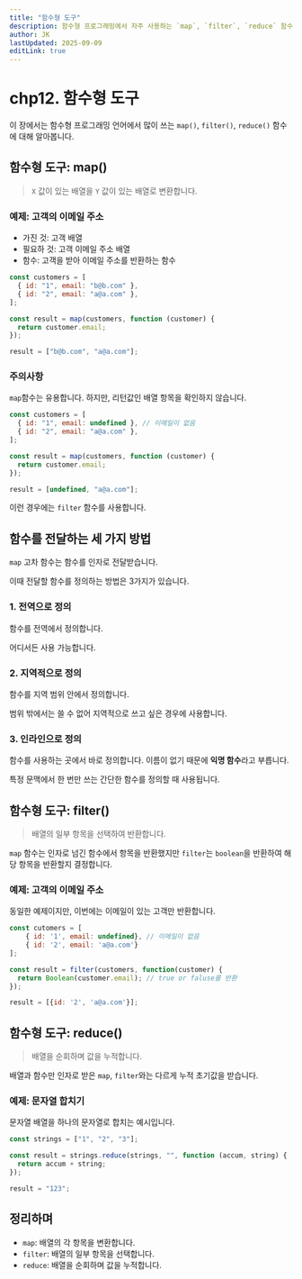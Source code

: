 ```yaml
---
title: "함수형 도구"
description: 함수형 프로그래밍에서 자주 사용하는 `map`, `filter`, `reduce` 함수형 도구에 대해 알아봅니다.
author: JK
lastUpdated: 2025-09-09
editLink: true
---
```


# chp12. 함수형 도구

이 장에서는 함수형 프로그래밍 언어에서 많이 쓰는 `map()`, `filter()`, `reduce()` 함수에 대해 알아봅니다.

## 함수형 도구: map()

> `X` 값이 있는 배열을 `Y` 값이 있는 배열로 변환합니다.

### 예제: 고객의 이메일 주소

- 가진 것: 고객 배열
- 필요하 것: 고객 이메일 주소 배열
- 함수: 고객을 받아 이메일 주소를 반환하는 함수

```jsx
const customers = [
  { id: "1", email: "b@b.com" },
  { id: "2", email: "a@a.com" },
];

const result = map(customers, function (customer) {
  return customer.email;
});

result = ["b@b.com", "a@a.com"];
```

### 주의사항

`map`함수는 유용합니다. 하지만, 리턴값인 배열 항목을 확인하지 않습니다.

```jsx
const customers = [
  { id: "1", email: undefined }, // 이메일이 없음
  { id: "2", email: "a@a.com" },
];

const result = map(customers, function (customer) {
  return customer.email;
});

result = [undefined, "a@a.com"];
```

이런 경우에는 `filter` 함수를 사용합니다.

## 함수를 전달하는 세 가지 방법

`map` 고차 함수는 함수를 인자로 전달받습니다.

이때 전달할 함수를 정의하는 방법은 3가지가 있습니다.

### 1. 전역으로 정의

함수를 전역에서 정의합니다.

어디서든 사용 가능합니다.

### 2. 지역적으로 정의

함수를 지역 범위 안에서 정의합니다.

범위 밖에서는 쓸 수 없어 지역적으로 쓰고 싶은 경우에 사용합니다.

### 3. 인라인으로 정의

함수를 사용하는 곳에서 바로 정의합니다. 이름이 없기 때문에 **익명 함수**라고 부릅니다.

특정 문맥에서 한 번만 쓰는 간단한 함수를 정의할 때 사용됩니다.

## 함수형 도구: filter()

> 배열의 일부 항목을 선택하여 반환합니다.

`map` 함수는 인자로 넘긴 함수에서 항목을 반환했지만 `filter`는 `boolean`을 반환하여 해당 항목을 반환할지 결정합니다.

### 예제: 고객의 이메일 주소

동일한 예제이지만, 이번에는 이메일이 있는 고객만 반환합니다.

```jsx
const cutomers = [
	{ id: '1', email: undefined}, // 이메일이 없음
	{ id: '2', email: 'a@a.com'}
];

const result = filter(customers, function(customer) {
  return Boolean(customer.email); // true or faluse를 반환
});

result = [{id: '2', 'a@a.com'}];
```

## 함수형 도구: reduce()

> 배열을 순회하며 값을 누적합니다.

배열과 함수만 인자로 받은 `map`, `filter`와는 다르게 누적 초기값을 받습니다.

### 예제: 문자열 합치기

문자열 배열을 하나의 문자열로 합치는 예시입니다.

```jsx
const strings = ["1", "2", "3"];

const result = strings.reduce(strings, "", function (accum, string) {
  return accum + string;
});

result = "123";
```

## 정리하며

- `map`: 배열의 각 항목을 변환합니다.
- `filter`: 배열의 일부 항목을 선택합니다.
- `reduce`: 배열을 순회하며 값을 누적합니다.
